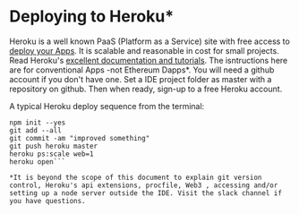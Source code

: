 # Deploying to Heroku*

Heroku is a well known PaaS (Platform as a Service) site with free access to [deploy your Apps](https://devcenter.heroku.com/articles/getting-started-with-nodejs#prepare-the-app). It is scalable and reasonable in cost for small projects. Read Heroku's [excellent documentation and tutorials](https://devcenter.heroku.com/articles/deploying-nodejs#prerequisites). The isntructions here are for conventional Apps -not Ethereum Dapps*.  You will need a github account if you don't have one. Set a IDE project folder as master with a repository on github. Then when ready, sign-up to a free Heroku account.

A typical Heroku deploy sequence from the terminal:

```git remote add origin https://github.com/[USER_NAME]/[PROJECT_FOLDER]             
npm init --yes
git add --all
git commit -am "improved something"
git push heroku master
heroku ps:scale web=1
heroku open```

*It is beyond the scope of this document to explain git version control, Heroku's api extensions, procfile, Web3 , accessing and/or setting up a node server outside the IDE. Visit the slack channel if you have questions.